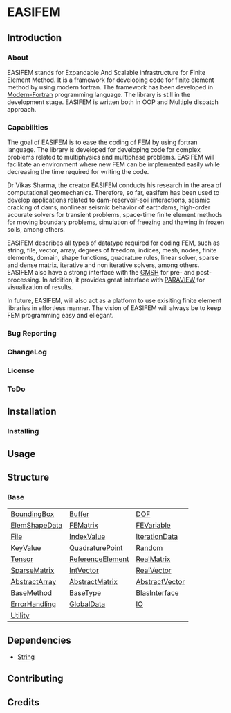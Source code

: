 # EASIFEM

## Introduction

### About

EASIFEM stands for Expandable And Scalable infrastructure for Finite Element Method. It is a framework for developing code for finite element method by using modern fortran. The framework has been developed in [Modern-Fortran](https://fortran-lang.org/) programming language. The library is still in the development stage. EASIFEM is written both in OOP and Multiple dispatch approach.

### Capabilities

The goal of EASIFEM is to ease the coding of FEM by using fortran language. The library is developed for developing code for complex problems related to multiphysics and multiphase problems. EASIFEM will facilitate an environment where new FEM can be implemented easily while decreasing the time required for writing the code.

Dr Vikas Sharma, the creator EASIFEM conducts his research in the area of computational geomechanics. Therefore, so far, easifem has been used to develop applications related to dam-reservoir-soil interactions, seismic cracking of dams, nonlinear seismic behavior of earthdams, high-order accurate solvers for transient problems, space-time finite element methods for moving boundary problems, simulation of freezing and thawing in frozen soils, among others.

EASIFEM describes all types of datatype required for coding FEM, such as string, file, vector, array, degrees of freedom, indices, mesh, nodes, finite elements, domain, shape functions, quadrature rules, linear solver, sparse and dense matrix, iterative and non iterative solvers, among others. EASIFEM also have a strong interface with the [GMSH](https://gmsh.info/) for pre- and post- processing. In addition, it provides great interface with [PARAVIEW](https://www.paraview.org/) for visualization of results.

In future, EASIFEM, will also act as a platform to use exisiting finite element libraries in effortless manner. The vision of EASIFEM will always be  to keep  FEM programming easy and ellegant.

### Bug Reporting

### ChangeLog

### License

### ToDo

## Installation

### Installing

## Usage

## Structure

### Base

| | | |
 --- | --- | --- |
[BoundingBox](./pages/BoundingBox.md) | [Buffer](#) | [DOF](#)
[ElemShapeData](#) | [FEMatrix](#) | [FEVariable](#)
[File](#) | [IndexValue](#) | [IterationData](#)
[KeyValue](#) | [QuadraturePoint](#) | [Random](#)
[Tensor](#) | [ReferenceElement](#) | [RealMatrix](#)
[SparseMatrix](#) | [IntVector](#) | [RealVector](#)
[AbstractArray](#) | [AbstractMatrix](#) | [AbstractVector](#)
[BaseMethod](#) | [BaseType](#) | [BlasInterface](#)
[ErrorHandling](#) | [GlobalData](#) | [IO](#)
[Utility](#) | |

## Dependencies

- [String](./pages/String.md)

## Contributing

## Credits
